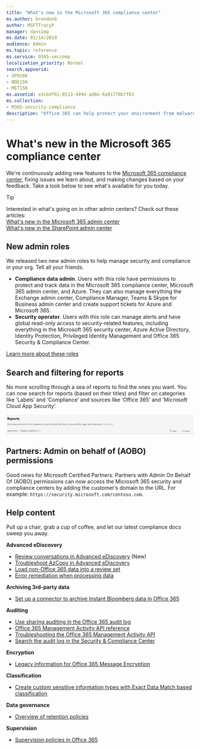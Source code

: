 ```yaml
---
title: "What's new in the Microsoft 365 compliance center"
ms.author: brendonb
author: MSFTTracyP
manager: dansimp
ms.date: 01/14/2019
audience: Admin
ms.topic: reference
ms.service: O365-seccomp
localization_priority: Normal
search.appverid:
- SPO160
- MOE150
- MET150
ms.assetid: e3c6df61-8513-499d-ad8e-8a91770bff63
ms.collection:
- M365-security-compliance
description: "Office 365 can help protect your environment from malware by detecting viruses in files that users upload to SharePoint Online. Files are scanned for viruses after they are uploaded. If a file is found to be infected, a property is set so that users can't download or sync the file."
---
```


# What's new in the Microsoft 365 compliance center

We're continuously adding new features to the [Microsoft 365 compliance center](microsoft-365-compliance-center.md), fixing issues we learn about, and making changes based on your feedback. Take a look below to see what's available for you today.

> [!TIP]
> Interested in what's going on in other admin centers? Check out these articles:<br>[What's new in the Microsoft 365 admin center](https://docs.microsoft.com/office365/admin/whats-new-in-preview?view=o365-worldwide)<br>[What's new in the SharePoint admin center](https://docs.microsoft.com/sharepoint/what-s-new-in-admin-center)

## New admin roles

We released two new admin roles to help manage security and compliance in your org. Tell all your friends.

- **Compliance data admin**. Users with this role have permissions to protect and track data in the Microsoft 365 compliance center, Microsoft 365 admin center, and Azure. They can also manage everything the Exchange admin center, Compliance Manager, Teams & Skype for Business admin center and create support tickets for Azure and Microsoft 365.
- **Security operator**. Users with this role can manage alerts and have global read-only access to security-related features, including everything in the Microsoft 365 security center, Azure Active Directory, Identity Protection, Privileged Identity Management and Office 365 Security & Compliance Center.

[Learn more about these roles](https://docs.microsoft.com/office365/securitycompliance/permissions-microsoft-365-compliance-security)

## Search and filtering for reports

No more scrolling through a sea of reports to find the ones you want. You can now search for reports (based on their titles) and filter on categories like ‘Labels’ and ‘Compliance’ and sources like ‘Office 365’ and 'Microsoft Cloud App Security’.

![Screen capture of the search and filter buttons for reports with an applied filter](media/mcc_report_filtering.png)

## Partners: Admin on behalf of (AOBO) permissions

Good news for Microsoft Certified Partners. Partners with Admin On Behalf Of (AOBO) permissions can now access the Microsoft 365 security and compliance centers by adding the customer’s domain to the URL. For example: `https://security.microsoft.com/contoso.com`.

## Help content

Pull up a chair, grab a cup of coffee, and let our latest compliance docs sweep you away.

**Advanced eDiscovery**
- [Review conversations in Advanced eDiscovery](compliance20/conversation-review-sets.md) (New)
- [Troubleshoot AzCopy in Advanced eDiscovery](compliance20/troubleshooting-azcopy.md)
- [Load non-Office 365 data into a review set](compliance20/load-non-office365-data.md)
- [Error remediation when processing data](compliance20/error-remediation.md)

**Archiving 3rd-party data**
- [Set up a connector to archive Instant Bloomberg data in Office 365](archive-instant-bloomberg-data.md)

**Auditing**
- [Use sharing auditing in the Office 365 audit log](use-sharing-auditing.md)
- [Office 365 Management Activity API reference](https://docs.microsoft.com/office/office-365-management-api/office-365-management-activity-api-reference)
- [Troubleshooting the Office 365 Management Activity API](https://docs.microsoft.com/office/office-365-management-api/troubleshooting-the-office-365-management-activity-api)
- [Search the audit log in the Security & Compliance Center](search-the-audit-log-in-security-and-compliance.md)

**Encryption**
- [Legacy information for Office 365 Message Encryption](legacy-information-for-message-encryption.md)

**Classification**
- [Create custom sensitive information types with Exact Data Match based classification](create-custom-sensitive-information-types-with-exact-data-match-based-classification.md)

**Data governance**
- [Overview of retention policies](retention-policies.md)

**Supervision**
- [Supervision policies in Office 365](supervision-policies.md)
